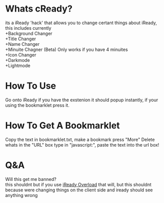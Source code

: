 
# Whats cReady?
its a iReady 'hack' that allows you to change certant things about iReady, this includes currently<br>
+Background Changer<br>
+Title Changer<br>
+Name Changer<br>
+Minuite Chagner (Beta) Only works if you have 4 minuites<br>
+Icon Changer<br>
+Darkmode<br>
+Lightmode<br>

# How To Use
Go onto iReady if you have the exstenion it should popup instantly, if your using the bookmarklet press it.

# How To Get A Bookmarklet
Copy the text in bookmarklet.txt, make a bookmark press "More" Delete whats in the "URL" box type in "javascript:", paste the text into the url box!

# Q&A
Will this get me banned?<br>
this shouldnt but if you use <a href="https://github.com/SharkiArthur/iReady-Overload">iReady Overload</a> that will, but this shouldnt because were changing things on the client side and iready should see anything wrong<br>
